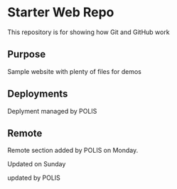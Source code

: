 # Starter Web Repo

This repository is for showing how Git and GitHub work

## Purpose

Sample website with plenty of files for demos

## Deployments

Deplyment managed by POLIS

## Remote

Remote section added by POLIS on Monday.

Updated on Sunday

updated by POLIS